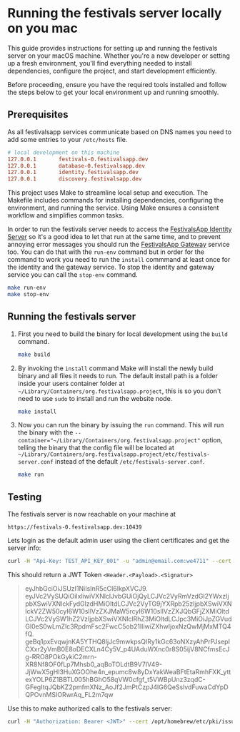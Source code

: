 # Running the festivals server locally on you mac

This guide provides instructions for setting up and running the festivals server on your macOS machine. Whether you're a new developer or setting up a fresh environment, you'll find everything needed to install dependencies, configure the project, and start development efficiently.  

Before proceeding, ensure you have the required tools installed and follow the steps below to get your local environment up and running smoothly.  

## Prerequisites

As all festivalsapp services communicate based on DNS names you need to add some entries to your `/etc/hosts` file.

```ini
# local development on this machine
127.0.0.1       festivals-0.festivalsapp.dev
127.0.0.1       database-0.festivalsapp.dev
127.0.0.1       identity.festivalsapp.dev
127.0.0.1       discovery.festivalsapp.dev
```

This project uses Make to streamline local setup and execution. The Makefile includes commands for installing dependencies, configuring the environment, and running the service. Using Make ensures a consistent workflow and simplifies common tasks.

In order to run the festivals server needs to access the [FestivalsApp Identity Server](https://github.com/Festivals-App/festivals-identity-server) so it's a good idea to let that run at the same time, and to prevent annoying error messages you should run the [FestivalsApp Gateway](https://github.com/Festivals-App/festivals-gateway) service too. You can do that with the `run-env` command but in order for the command to work you need to run the `install` commmand at least once for the identity and the gateway service. To stop the identity and gateway service you can call the `stop-env` command.

```bash
make run-env
make stop-env
```

## Running the festivals server

1. First you need to build the binary for local development using the `build` command.

    ```bash
    make build
    ```

2. By invoking the `install` command Make will install the newly build binary and all files it needs to run. The default install path is a folder inside your users container folder at `~/Library/Containers/org.festivalsapp.project`, this is so you don't need to use `sudo` to install and run the website node.

    ```bash
    make install
    ```

3. Now you can run the binary by issuing the `run` command. This will run the binary with the `--container="~/Library/Containers/org.festivalsapp.project"` option, telling the binary that the config file will be located at `~/Library/Containers/org.festivalsapp.project/etc/festivals-server.conf` instead of the default `/etc/festivals-server.conf`.

    ```bash
    make run
    ```

## Testing

The festivals server is now reachable on your machine at

```text
https://festivals-0.festivalsapp.dev:10439
```

Lets login as the default admin user using the client certificates and get the server info:

```bash
curl -H "Api-Key: TEST_API_KEY_001" -u "admin@email.com:we4711" --cert /opt/homebrew/etc/pki/issued/client.crt --key /opt/homebrew/etc/pki/private/client.key --cacert /opt/homebrew/etc/pki/ca.crt https://identity.festivalsapp.dev:22580/users/login
```

This should return a JWT Token `<Header.<Payload>.<Signatur>`

  > eyJhbGciOiJSUzI1NiIsInR5cCI6IkpXVCJ9.
  > eyJVc2VySUQiOiIxIiwiVXNlclJvbGUiOjQyLCJVc2VyRmVzdGl2YWxzIjpbXSwiVXNlckFydGlzdHMiOltdLCJVc2VyTG9jYXRpb25zIjpbXSwiVXNlckV2ZW50cyI6W10sIlVzZXJMaW5rcyI6W10sIlVzZXJQbGFjZXMiOltdLCJVc2VySW1hZ2VzIjpbXSwiVXNlclRhZ3MiOltdLCJpc3MiOiJpZGVudGl0eS0wLmZlc3RpdmFsc2FwcC5ob21lIiwiZXhwIjoxNzQwMjMxMTQ4fQ.
  > geBq1pxEvqwjnKA5YTHQ8IjJc9mwkpsQIRy1kGc63oNXzyAhPrPJsepICXxr2yVmB0E8oDECXLn4Cy5V_p4UAduWXnc0r8S05ijV8NCfmsEcJg-RRO8POkGykiC2mrn-XR8Nf8OF0fLp7Mhsb0_aqBoTOLdtB9V7IV49-JjWwX5gHl3HuXGOOhe4n_epumc8w8yDxYakWeaBFtEtaRmhFXK_yttexYOLP6Z1BBTL005hBGhO58qVW0cfgf_t5VWBpUnz3zqdC-GFegItqJQbKZ2pmfmXNz_AoJf2JmPtCzpJ4lG6QeSslvdFuwaCdYpDQPOvnMSIORwrAq_FL2m7qw

Use this to make authorized calls to the festivals server:

```bash
curl -H "Authorization: Bearer <JWT>" --cert /opt/homebrew/etc/pki/issued/client.crt --key /opt/homebrew/etc/pki/private/client.key --cacert /opt/homebrew/etc/pki/ca.crt https://festivals-0.festivalsapp.dev:10439/info
```
